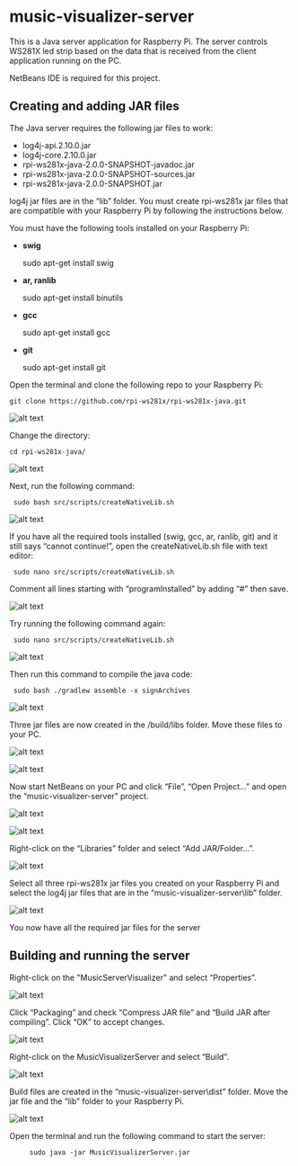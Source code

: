 # music-visualizer-server

This is a Java server application for Raspberry Pi. 
The server controls WS281X led strip based on the data that
is received from the client application running on the PC.

NetBeans IDE is required for this project.


## Creating and adding JAR files

The Java server requires the following jar files to work:

- log4j-api.2.10.0.jar
- log4j-core.2.10.0.jar
- rpi-ws281x-java-2.0.0-SNAPSHOT-javadoc.jar
- rpi-ws281x-java-2.0.0-SNAPSHOT-sources.jar
- rpi-ws281x-java-2.0.0-SNAPSHOT.jar

log4j jar files are in the “lib” folder. 
You must create rpi-ws281x jar files that are compatible with your Raspberry Pi by following the instructions below.

You must have the following tools installed on your Raspberry Pi:

- **swig**

	sudo apt-get install swig
- **ar, ranlib**

	sudo apt-get install binutils
- **gcc**

	sudo apt-get install gcc
- **git**

	sudo apt-get install git
     

Open the terminal and clone the following repo to your Raspberry Pi:

	git clone https://github.com/rpi-ws281x/rpi-ws281x-java.git
     
![alt text](https://drive.google.com/uc?export=download&id=1e8JB_qJu9P3f6j6e0YO65wK9I5IIFv7A)

Change the directory:

	cd rpi-ws281x-java/

![alt text](https://drive.google.com/uc?export=download&id=16K6HZT6XULu_281fBeLx_Z1KK4egvTBG)

Next, run the following command:

     sudo bash src/scripts/createNativeLib.sh

![alt text](https://drive.google.com/uc?export=download&id=1JYJ7prt60syfgMaW0U46EuU-5DjK_GM_)

If you have all the required tools installed (swig, gcc, ar, ranlib, git) and it still says “cannot continue!”, open the createNativeLib.sh file with text editor:

     sudo nano src/scripts/createNativeLib.sh

Comment all lines starting with “programInstalled” by adding “#” then save.

![alt text](https://drive.google.com/uc?export=download&id=1Ux-ZvKMZc7QZKb5TrEv4hIP6nEBCSsxN)

Try running the following command again:

     sudo nano src/scripts/createNativeLib.sh
     
![alt text](https://drive.google.com/uc?export=download&id=1o7jjDjAXNz9k19OWOSOL-pIeI4R_ZGuV)

Then run this command to compile the java code:

     sudo bash ./gradlew assemble -x signArchives
     
![alt text](https://drive.google.com/uc?export=download&id=1cEvJVKexmYzlDOVcNYB0SAmityar8kDo)

Three jar files are now created in the /build/libs folder. Move these files to your PC.

![alt text](https://drive.google.com/uc?export=download&id=1ZNbN2L2P18qQKz8NCpjgdLcMXvO-jkBm)

![alt text](https://drive.google.com/uc?export=download&id=1U7CVNRaeO-MQeL-iYcKKMetDwNtwIXM7)

Now start NetBeans on your PC and click “File”, “Open Project…” and open the “music-visualizer-server” project.

![alt text](https://drive.google.com/uc?export=download&id=1OHGsb0r99cZqjoj0lA1anPmZRvnPDtiF)

![alt text](https://drive.google.com/uc?export=download&id=12baq2DfPD9cOsRYfRUlqpeGJZM_P2zqD)

Right-click on the “Libraries” folder and select “Add JAR/Folder…”.

![alt text](https://drive.google.com/uc?export=download&id=1yBSs1G7-j8Ohx69Tqfbavlfgt6-6ATTz)

Select all three rpi-ws281x jar files you created on your Raspberry Pi and select the log4j jar files that are in the “music-visualizer-server\lib” folder.

![alt text](https://drive.google.com/uc?export=download&id=1ht0IJjm5hI8q1kLiFTGWCcjtzKSu1yV1)

You now have all the required jar files for the server



## Building and running the server

Right-click on the "MusicServerVisualizer" and select “Properties”.

![alt text](https://drive.google.com/uc?export=download&id=1smqB9KCs4QAle0_k_E6ooc8cpBdgDaIC)

Click “Packaging” and check “Compress JAR file” and “Build JAR after compiling”. Click “OK” to accept changes.

![alt text](https://drive.google.com/uc?export=download&id=1giMRot35Z7-9ZffdeaFFNjt9aiIuE-xp)

Right-click on the MusicVisualizerServer and select “Build”.

![alt text](https://drive.google.com/uc?export=download&id=1mRlFuQCty6ibD9Pu4AcHyI869p2XH-Ps)

Build files are created in the “music-visualizer-server\dist” folder. Move the jar file and the “lib” folder to your Raspberry Pi.

![alt text](https://drive.google.com/uc?export=download&id=1XX83bhNYrEe5nB1zKXnQ-2zxM2MSGFL8)

Open the terminal and run the following command to start the server:

         sudo java -jar MusicVisualizerServer.jar
